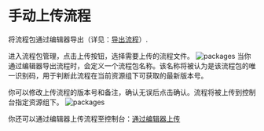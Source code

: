 # 手动上传流程
将流程包通过编辑器导出（详见：[导出流程](../../../Studio/Introduction/TheUserInterface.md)）.

进入流程包管理，点击上传按钮，选择需要上传的流程文件。
![packages](https://docimages.blob.core.chinacloudapi.cn/images/Console/packages/V3package3.png)
当你通过编辑器导出流程时，会定义一个流程包名称。该名称将被认为是该流程包的唯一识别码，用于判断此流程在当前资源组下可获取的最新版本号。

你可以修改上传流程的版本号和备注，确认无误后点击确认。流程将被上传到控制台指定资源组下。
![packages](https://docimages.blob.core.chinacloudapi.cn/images/Console/packages/V3package4.png)

你还可以通过编辑器上传流程至控制台：[通过编辑器上传](../../../Studio/process/CreateProject.md)